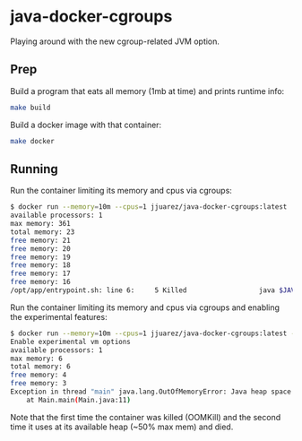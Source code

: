# java-docker-cgroups

Playing around with the new cgroup-related JVM option.

## Prep

Build a program that eats all memory (1mb at time) and prints runtime info:

```bash
make build
```

Build a docker image with that container:

```bash
make docker
```

## Running

Run the container limiting its memory and cpus via cgroups:

```bash
$ docker run --memory=10m --cpus=1 jjuarez/java-docker-cgroups:latest
available processors: 1
max memory: 361
total memory: 23
free memory: 21
free memory: 20
free memory: 19
free memory: 18
free memory: 17
free memory: 16
/opt/app/entrypoint.sh: line 6:     5 Killed                  java $JAVA_OPTS Main
```

Run the container limiting its memory and cpus via cgroups and enabling the
experimental features:

```bash
$ docker run --memory=10m --cpus=1 jjuarez/java-docker-cgroups:latest -x
Enable experimental vm options
available processors: 1
max memory: 6
total memory: 6
free memory: 4
free memory: 3
Exception in thread "main" java.lang.OutOfMemoryError: Java heap space
	at Main.main(Main.java:11)
```

Note that the first time the container was killed (OOMKill) and the second time
it uses at its available heap (~50% max mem) and died.
